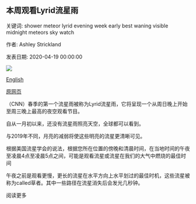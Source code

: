 ## 本周观看Lyrid流星雨

关键词: shower meteor lyrid evening week early best waning visible midnight meteors sky watch

作者: Ashley Strickland

发表日期: 2020-04-19 00:00:00

![](https://cdn.cnn.com/cnnnext/dam/assets/160302161602-01-cnn-skywatch-super-tease.jpg)

[English](Watch%20for%20the%20Lyrid%20meteor%20shower%20this%20week.md)

[原网页](https://edition.cnn.com/2020/04/19/world/lyrid-meteor-shower-2020-scn/index.html)

（CNN）春季的第一个流星雨被称为Lyrid流星雨，它将呈现一个从周日晚上开始至周三晚上最高的夜空观看节目。

自从一月初以来，还没有流星雨照亮天空，全球都可以看到。

与2019年不同，月亮的减弱将使这些明亮的流星更清晰可见。

根据美国流星学会的说法，根据您所在位置的傍晚和清晨时间，在当地时间的午夜至凌晨4点至凌晨5点之间，可能是观看流星或流星在我们的大气中燃烧的最佳时间

午夜之前是观看更慢，更长的流星在水平方向上水平划过的最佳时机，这些流星被称为called草者。其中一些路径在流星消失后会发光几秒钟。

阅读更多